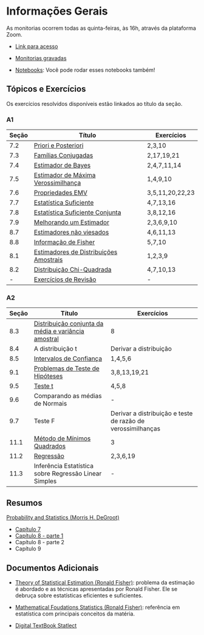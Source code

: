 # Informações Gerais 

As monitorias ocorrem todas as quinta-feiras, às 16h, através da plataforma
Zoom. 

- [Link para acesso](https://fgv-br.zoom.us/j/91598441676?pwd=YzJVckt0L2owT2lRb0k1S3FwOFVRdz09)

- [Monitorias gravadas](https://gvmail-my.sharepoint.com/:f:/g/personal/b37214_fgv_edu_br/EkrXFUG0yNRMlwwav0WIWUgBXxOS2UHHummnp4Vqt63csw?e=6mCICi)

- [Notebooks](https://github.com/lucasmoschen/TA_sessions/tree/master/Statistical_Inference/notebooks):
  Você pode rodar esses notebooks também!

## Tópicos e Exercícios 

Os exercícios resolvidos disponíveis estão linkados ao título da seção. 

### A1 

|Seção|Título|Exercícios|
|-----|------|----------|
|7.2|[Priori e Posteriori](https://gvmail-my.sharepoint.com/:b:/g/personal/b37214_fgv_edu_br/EVy17SirPtZKsHAxL4hVWRsBcbI-BPVpZWxXV2zME3v2WA?e=JI1pZX)|2,3,10|
|7.3|[Famílias Conjugadas](https://gvmail-my.sharepoint.com/:b:/g/personal/b37214_fgv_edu_br/EXV8USKZSSVGmgF9V0uImUsBSptvmbtHDhVB_tGiPe0kzQ?e=dWY15i)|2,17,19,21|
|7.4|[Estimador de Bayes](https://gvmail-my.sharepoint.com/:b:/g/personal/b37214_fgv_edu_br/EZSyfDcd6EBFj7wvuiUrlN8BXD-SJi6vvtfFxMig2nLLbQ?e=43lAaJ)|2,4,7,11,14|
|7.5|[Estimador de Máxima Verossimilhança](https://gvmail-my.sharepoint.com/:b:/g/personal/b37214_fgv_edu_br/EblH0BT7pfJNmBOQFiJTKRUBzUof_mbSI4Ihk7t--tZMEg?e=PtL4tv)|1,4,9,10|Sim|
|7.6|[Propriedades EMV](https://gvmail-my.sharepoint.com/:b:/g/personal/b37214_fgv_edu_br/EfSWkX5IKfxIpvm8fKUoGsYBiIsP6Kpzi3hlM1WLvRMYmg?e=whC73f)|3,5,11,20,22,23|
|7.7|[Estatística Suficiente](https://gvmail-my.sharepoint.com/:b:/g/personal/b37214_fgv_edu_br/ES9CYP4YOolFtjjuTE70kucB-2XE1ggvMF9xI126E3O4lQ?e=6TnIUl)|4,7,13,16|
|7.8|[Estatística Suficiente Conjunta](https://gvmail-my.sharepoint.com/:b:/g/personal/b37214_fgv_edu_br/ER6VEILAjp9KjlBSlJZd5akBGZUyi7GCsNUjHpdyZFxB0w?e=dPgmKG)|3,8,12,16|
|7.9|[Melhorando um Estimador](https://gvmail-my.sharepoint.com/:b:/g/personal/b37214_fgv_edu_br/ETbm7lM1QO5Nuuvz7hhkIFEBgy6mw5mfFeIRN3F5-VX_Lw?e=wLqQMa)|2,3,6,9,10|
|8.7|[Estimadores não viesados](https://gvmail-my.sharepoint.com/:b:/g/personal/b37214_fgv_edu_br/EUjfHmt6ftZKiQjEqeDyv10BLDCN-ox6zKNG-I4un1X7MA?e=SA1pU8)|4,6,11,13|
|8.8|[Informação de Fisher](https://gvmail-my.sharepoint.com/:b:/g/personal/b37214_fgv_edu_br/EeD_5bf-40ZBjLMPTT9m1LUBpSFKZ710JfdMfeJMI2yO5Q?e=4wlhpz)|5,7,10|
|8.1|[Estimadores de Distribuições Amostrais](https://gvmail-my.sharepoint.com/:b:/g/personal/b37214_fgv_edu_br/EXZsQsg9FapKgRIa-xp8TXUB8f7G7UGqZqSQqp51vBiXmQ?e=qWwThZ)|1,2,3,9|
|8.2|[Distribuição Chi-Quadrada](https://gvmail-my.sharepoint.com/:b:/g/personal/b37214_fgv_edu_br/EX1bH7_qX7xNmRNePTi2IlEBZlhXSNlgnVgGV55DKhCYlQ?e=i2PFfv)|4,7,10,13|
|-|[Exercícios de Revisão](https://gvmail-my.sharepoint.com/:b:/g/personal/b37214_fgv_edu_br/EcQHn6DROm1PmI0XPqunSj4BTKe_ZFnZBYPQt0DiZ_qtZg?e=Hn6McJ)|-|

### A2 

|Seção|Título|Exercícios|
|-----|------|----------|
|8.3|[Distribuição conjunta da média e variância amostral](https://gvmail-my.sharepoint.com/:b:/g/personal/b37214_fgv_edu_br/EYulYRdXXxxGmZ0q5cr8U_cBwX2E84R2N_2qlYzejYbSNg?e=59bwpY)|8|
|8.4|A distribuição t|Derivar a distribuição|
|8.5|[Intervalos de Confiança](https://gvmail-my.sharepoint.com/:b:/g/personal/b37214_fgv_edu_br/EbFKyMMpgkNOhSoqbp-63ZkBn9dVwfPXpvhcKxIuoFt4hA?e=O9tK6W)|1,4,5,6|
|9.1|[Problemas de Teste de Hipóteses](https://gvmail-my.sharepoint.com/:b:/g/personal/b37214_fgv_edu_br/ESXojyhh4KFKgUzzpE15kBAB04ZVSPpGl_2i_tbfOyY7xQ?e=bNFYtR)|3,8,13,19,21|
|9.5|[Teste t](https://gvmail-my.sharepoint.com/:b:/g/personal/b37214_fgv_edu_br/EcAh1xtl9aZJspdMmUcGWvMBQkquOxXVEZcv0KsAWxgV5w?e=sdffvu)|4,5,8|
|9.6|Comparando as médias de Normais|-|
|9.7|Teste F|Derivar a distribuição e teste de razão de verossimilhanças|
|11.1|[Método de Mínimos Quadrados](https://gvmail-my.sharepoint.com/:b:/g/personal/b37214_fgv_edu_br/EdeY9HTd6NJLqccOaCvAQmoBKvBIjdsoOuYdcrs7lxeyGw?e=vaS6rM)|3|
|11.2|[Regressão](https://gvmail-my.sharepoint.com/:b:/g/personal/b37214_fgv_edu_br/EdeY9HTd6NJLqccOaCvAQmoBKvBIjdsoOuYdcrs7lxeyGw?e=vaS6rM)|2,3,6,19|
|11.3|Inferência Estatística sobre Regressão Linear Simples|-|

## Resumos 

[Probability and Statistics (Morris H.
DeGroot)](https://www.amazon.com/Probability-Statistics-4th-Morris-DeGroot/dp/0321500466)

- [Capítulo 7](https://gvmail-my.sharepoint.com/:b:/g/personal/b37214_fgv_edu_br/ETzej0ptqCVIvb9_nzeb1gYBgOUE2wPy3ySG2uTHxmoqfw?e=1cKwbb)
- [Capítulo 8 - parte 1](https://gvmail-my.sharepoint.com/:b:/g/personal/b37214_fgv_edu_br/ERy_MG050_5KrK7TRBvYQV0Bn8l8f2TP3zdNvPLO2wGv_A?e=s29p8r)
- Capítulo 8 - parte 2
- Capítulo 9

## Documentos Adicionais 

- [Theory of Statistical
  Estimation (Ronald Fisher)](https://www.cambridge.org/core/journals/mathematical-proceedings-of-the-cambridge-philosophical-society/article/theory-of-statistical-estimation/7A05FB68C83B36C0E91D42C76AB177D4):
  problema da estimação é abordado e as técnicas apresentadas por Ronald
  Fisher. Ele se debruça sobre estatísticas eficientes e suficientes. 

- [Mathematical Foudations Statistics (Ronald
  Fisher)](https://royalsocietypublishing.org/doi/pdf/10.1098/rsta.1922.0009):
  referência em estatística com principais conceitos da matéria. 

- [Digital TextBook Statlect](https://www.statlect.com/)